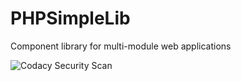 # PHPSimpleLib
Component library for multi-module web applications

![Codacy Security Scan](https://github.com/zeroline/PHPSimpleLib/workflows/Codacy%20Security%20Scan/badge.svg)
